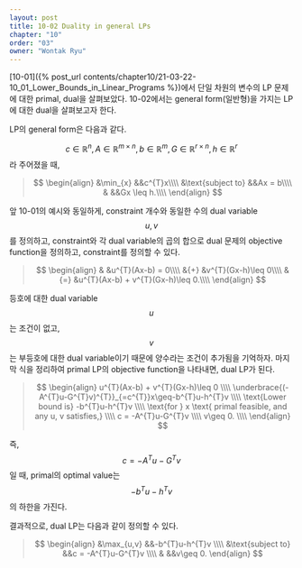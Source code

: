 ```yaml
---
layout: post
title: 10-02 Duality in general LPs
chapter: "10"
order: "03"
owner: "Wontak Ryu"
---
```


<script type="text/x-mathjax-config">
MathJax.Hub.Config({
    displayAlign: "center"
});
</script>

[10-01]({% post_url contents/chapter10/21-03-22-10_01_Lower_Bounds_in_Linear_Programs %})에서 단일 차원의 변수의 LP 문제에 대한 primal, dual을 살펴보았다. 10-02에서는 general form(일반형)을 가지는 LP에 대한 dual을 살펴보고자 한다.

LP의 general form은 다음과 같다.

$$c\in\mathbb{R}^{n},\, A\in\mathbb{R}^{m\times n},\, b\in\mathbb{R}^{m},\, G\in\mathbb{R}^{r\times n},\, h\in\mathbb{R}^{r}$$ 라 주어졌을 때,

>$$
>\begin{align}
>&\min_{x} &&c^{T}x\\\\
>&\text{subject to} &&Ax = b\\\\
>& &&Gx \leq h.\\\\
>\end{align}
>$$

앞 10-01의 예시와 동일하게, constraint 개수와 동일한 수의 dual variable $$u, v$$를 정의하고,
constraint와 각 dual variable의 곱의 합으로 dual 문제의 objective function을 정의하고, constraint를 정의할 수 있다. 

>$$
>\begin{align}
>& &u^{T}(Ax-b) = 0\\\\
>&{+} &v^{T}(Gx-h)\leq 0\\\\
>&{=} &u^{T}(Ax-b) + v^{T}(Gx-h)\leq 0.\\\\
>\end{align}
>$$

등호에 대한 dual variable $$u$$는 조건이 없고, $$v$$는 부등호에 대한 dual variable이기 때문에 양수라는 조건이 추가됨을 기억하자.
마지막 식을 정리하여 primal LP의 objective function을 나타내면, dual LP가 된다.

>$$
>\begin{align}
>u^{T}(Ax-b) + v^{T}(Gx-h)\leq 0 \\\\
>\underbrace{(-A^{T}u-G^{T}v)^{T}}_{=c^{T}}x\geq-b^{T}u-h^{T}v \\\\
>\text{Lower bound is} -b^{T}u-h^{T}v \\\\ 
>\text{for } x \text{ primal feasible, and any u, v satisfies,} \\\\
>c = -A^{T}u-G^{T}v \\\\
>v\geq 0. \\\\
>\end{align}
>$$

즉, $$c = -A^{T}u-G^{T}v$$ 일 때, primal의 optimal value는 $$-b^{T}u-h^{T}v$$의 하한을 가진다.

결과적으로, dual LP는 다음과 같이 정의할 수 있다.

>$$
>\begin{align}
>&\max_{u,v} &&-b^{T}u-h^{T}v \\\\
>&\text{subject to} &&c = -A^{T}u-G^{T}v \\\\
>& &&v\geq 0.
>\end{align}
>$$

